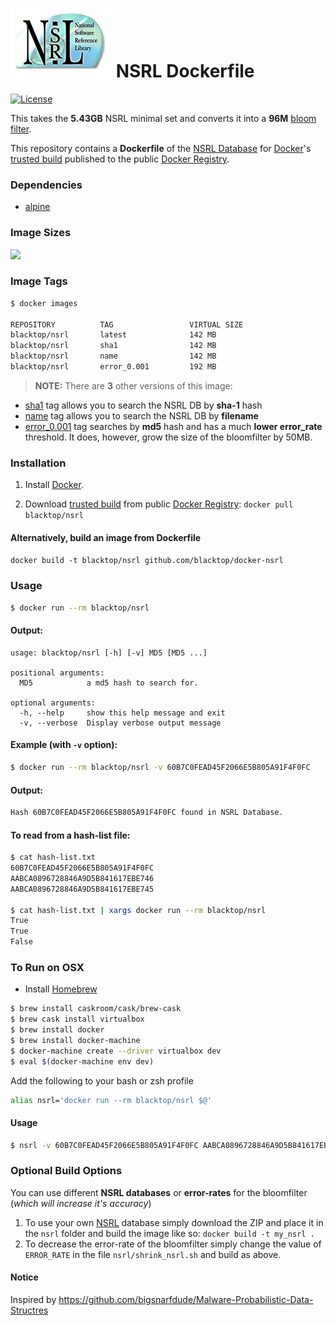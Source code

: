 ![NSRL logo](https://raw.githubusercontent.com/blacktop/docker-nsrl/master/logo.png)
NSRL Dockerfile
===============

[![License](https://img.shields.io/badge/license-MIT-blue.svg?style=flat-square)](http://doge.mit-license.org)

This takes the **5.43GB** NSRL minimal set and converts it into a **96M** [bloom filter](https://en.wikipedia.org/wiki/Bloom_filter).

This repository contains a **Dockerfile** of the [NSRL Database](http://www.nsrl.nist.gov/Downloads.htm) for [Docker](https://www.docker.io/)'s [trusted build](https://index.docker.io/u/blacktop/nsrl/) published to the public [Docker Registry](https://index.docker.io/).

### Dependencies
* [alpine](https://registry.hub.docker.com/_/alpine/)

### Image Sizes
[![](https://badge.imagelayers.io/blacktop/nsrl:latest.svg)](https://imagelayers.io/?images=blacktop/nsrl:latest 'Get your own badge on imagelayers.io')

### Image Tags
```bash
$ docker images

REPOSITORY          TAG                 VIRTUAL SIZE
blacktop/nsrl       latest              142 MB
blacktop/nsrl       sha1                142 MB
blacktop/nsrl       name                142 MB
blacktop/nsrl       error_0.001         192 MB
```
> **NOTE:** There are **3** other versions of this image:
 - [sha1](https://github.com/blacktop/docker-nsrl/tree/sha1) tag allows you to search the NSRL DB by **sha-1** hash
 - [name](https://github.com/blacktop/docker-nsrl/tree/name) tag allows you to search the NSRL DB by **filename**
 - [error_0.001](https://github.com/blacktop/docker-nsrl/tree/error_0.001) tag searches by **md5** hash and has a much **lower error_rate** threshold. It does, however, grow the size of the bloomfilter by 50MB.

### Installation

1. Install [Docker](https://www.docker.io/).

2. Download [trusted build](https://index.docker.io/u/blacktop/nsrl/) from public [Docker Registry](https://index.docker.io/): `docker pull blacktop/nsrl`

#### Alternatively, build an image from Dockerfile
`docker build -t blacktop/nsrl github.com/blacktop/docker-nsrl`

### Usage
```bash
$ docker run --rm blacktop/nsrl
```
#### Output:

    usage: blacktop/nsrl [-h] [-v] MD5 [MD5 ...]

    positional arguments:
      MD5            a md5 hash to search for.

    optional arguments:
      -h, --help     show this help message and exit
      -v, --verbose  Display verbose output message

#### Example (with `-v` option):
```bash
$ docker run --rm blacktop/nsrl -v 60B7C0FEAD45F2066E5B805A91F4F0FC
```
#### Output:
```bash
Hash 60B7C0FEAD45F2066E5B805A91F4F0FC found in NSRL Database.
```

#### To read from a **hash-list** file:
```bash
$ cat hash-list.txt
60B7C0FEAD45F2066E5B805A91F4F0FC
AABCA0896728846A9D5B841617EBE746
AABCA0896728846A9D5B841617EBE745

$ cat hash-list.txt | xargs docker run --rm blacktop/nsrl
True
True
False
```

### To Run on OSX
 - Install [Homebrew](http://brew.sh)

```bash
$ brew install caskroom/cask/brew-cask
$ brew cask install virtualbox
$ brew install docker
$ brew install docker-machine
$ docker-machine create --driver virtualbox dev
$ eval $(docker-machine env dev)
```
Add the following to your bash or zsh profile

```bash
alias nsrl='docker run --rm blacktop/nsrl $@'
```
#### Usage
```bash
$ nsrl -v 60B7C0FEAD45F2066E5B805A91F4F0FC AABCA0896728846A9D5B841617EBE746
```

### Optional Build Options
You can use different **NSRL databases** or **error-rates** for the bloomfilter (*which will increase it's accuracy*)

1. To use your own [NSRL](http://www.nsrl.nist.gov/Downloads.htm) database simply download the ZIP and place it in the `nsrl` folder and build the image like so: `docker build -t my_nsrl .`
2. To decrease the error-rate of the bloomfilter simply change the value of `ERROR_RATE` in the file `nsrl/shrink_nsrl.sh` and build as above.

#### Notice
Inspired by https://github.com/bigsnarfdude/Malware-Probabilistic-Data-Structres
